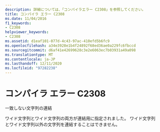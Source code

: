 ```yaml
---
description: 詳細については、「コンパイラエラー C2308」を参照してください。
title: コンパイラ エラー C2308
ms.date: 11/04/2016
f1_keywords:
- C2308
helpviewer_keywords:
- C2308
ms.assetid: d1eaf101-077d-4c43-97ac-410efd5b6fc9
ms.openlocfilehash: a34e3928e1b4f24892f68ed36ae0a229fc6fbccd
ms.sourcegitcommit: d6af41e42699628c3e2e6063ec7b03931a49a098
ms.translationtype: MT
ms.contentlocale: ja-JP
ms.lasthandoff: 12/11/2020
ms.locfileid: "97282238"
---
```

# <a name="compiler-error-c2308"></a>コンパイラ エラー C2308

一致しない文字列の連結

ワイド文字列とワイド文字列の両方が連結用に指定されました。 ワイド文字列とワイド文字列以外の文字列を連結することはできません。
